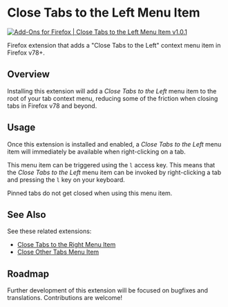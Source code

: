 # Close Tabs to the Left Menu Item

[![Add-Ons for Firefox | Close Tabs to the Left Menu Item v1.0.1](https://img.shields.io/badge/Firefox%20Add--Ons-v1.0.1-722291)](https://addons.mozilla.org/en-US/firefox/addon/close-tabs-to-the-left-item/)

Firefox extension that adds a "Close Tabs to the Left" context menu item in Firefox v78+.

## Overview
Installing this extension will add a _Close Tabs to the Left_ menu item to the root of your tab context menu, reducing some of the friction when closing tabs in Firefox v78 and beyond.

## Usage
Once this extension is installed and enabled, a _Close Tabs to the Left_ menu item will immediately be available when right-clicking on a tab.

This menu item can be triggered using the `l` access key. This means that the _Close Tabs to the Left_ menu item can be invoked by right-clicking a tab and pressing the `l` key on your keyboard.

Pinned tabs do not get closed when using this menu item.

## See Also
See these related extensions:

- [Close Tabs to the Right Menu Item](https://github.com/joe-damore/close-tabs-to-the-right-item)
- [Close Other Tabs Menu Item](https://github.com/joe-damore/close-other-tabs-item)

## Roadmap
Further development of this extension will be focused on bugfixes and translations. Contributions are welcome!
